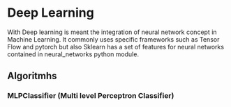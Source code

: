 # Deep Learning

With Deep learning is meant the integration of neural network concept in Machine Learning.
It commonly uses specific frameworks such as Tensor Flow and pytorch but also Sklearn has a set of features for neural networks contained in neural_networks python module.

## Algoritmhs

### MLPClassifier (Multi level Perceptron Classifier)
